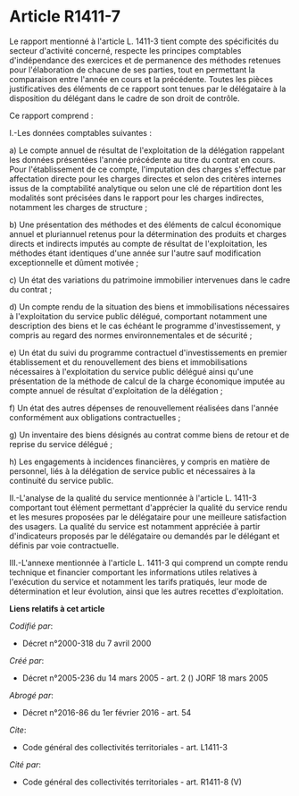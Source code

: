 # Article R1411-7

Le rapport mentionné à l'article L. 1411-3 tient compte des spécificités du secteur d'activité concerné, respecte les
principes comptables d'indépendance des exercices et de permanence des méthodes retenues pour l'élaboration de chacune de ses
parties, tout en permettant la comparaison entre l'année en cours et la précédente. Toutes les pièces justificatives des
éléments de ce rapport sont tenues par le délégataire à la disposition du délégant dans le cadre de son droit de contrôle. 

Ce rapport comprend : 

I.-Les données comptables suivantes : 

a) Le compte annuel de résultat de l'exploitation de la délégation rappelant les données présentées l'année précédente au
titre du contrat en cours. Pour l'établissement de ce compte, l'imputation des charges s'effectue par affectation directe
pour les charges directes et selon des critères internes issus de la comptabilité analytique ou selon une clé de répartition
dont les modalités sont précisées dans le rapport pour les charges indirectes, notamment les charges de structure ; 

b) Une présentation des méthodes et des éléments de calcul économique annuel et pluriannuel retenus pour la détermination des
produits et charges directs et indirects imputés au compte de résultat de l'exploitation, les méthodes étant identiques d'une
année sur l'autre sauf modification exceptionnelle et dûment motivée ; 

c) Un état des variations du patrimoine immobilier intervenues dans le cadre du contrat ; 

d) Un compte rendu de la situation des biens et immobilisations nécessaires à l'exploitation du service public délégué,
comportant notamment une description des biens et le cas échéant le programme d'investissement, y compris au regard des
normes environnementales et de sécurité ; 

e) Un état du suivi du programme contractuel d'investissements en premier établissement et du renouvellement des biens et
immobilisations nécessaires à l'exploitation du service public délégué ainsi qu'une présentation de la méthode de calcul de
la charge économique imputée au compte annuel de résultat d'exploitation de la délégation ; 

f) Un état des autres dépenses de renouvellement réalisées dans l'année conformément aux obligations contractuelles ; 

g) Un inventaire des biens désignés au contrat comme biens de retour et de reprise du service délégué ; 

h) Les engagements à incidences financières, y compris en matière de personnel, liés à la délégation de service public et
nécessaires à la continuité du service public. 

II.-L'analyse de la qualité du service mentionnée à l'article L. 1411-3 comportant tout élément permettant d'apprécier la
qualité du service rendu et les mesures proposées par le délégataire pour une meilleure satisfaction des usagers. La qualité
du service est notamment appréciée à partir d'indicateurs proposés par le délégataire ou demandés par le délégant et définis
par voie contractuelle. 

III.-L'annexe mentionnée à l'article L. 1411-3 qui comprend un compte rendu technique et financier comportant les
informations utiles relatives à l'exécution du service et notamment les tarifs pratiqués, leur mode de détermination et leur
évolution, ainsi que les autres recettes d'exploitation.

**Liens relatifs à cet article**

_Codifié par_:

  - Décret n°2000-318 du 7 avril 2000

_Créé par_:

  - Décret n°2005-236 du 14 mars 2005 - art. 2 () JORF 18 mars 2005

_Abrogé par_:

  - Décret n°2016-86 du 1er février 2016 - art. 54

_Cite_:

  - Code général des collectivités territoriales - art. L1411-3

_Cité par_:

  - Code général des collectivités territoriales - art. R1411-8 (V)
